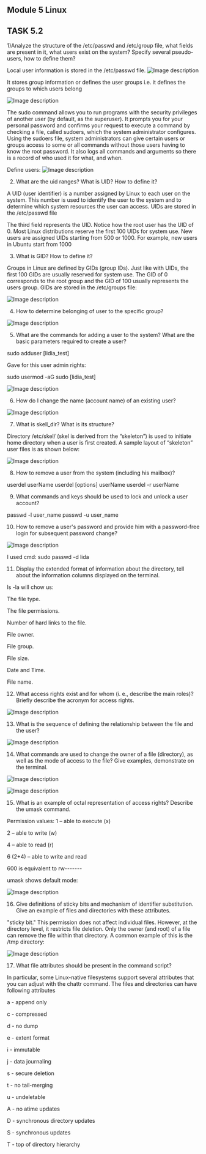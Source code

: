 ## Module 5 Linux
## TASK 5.2

1)Analyze the structure of the /etc/passwd and /etc/group file, what fields are present in it, what users exist on the system? Specify several pseudo-users, how to define them?

Local user information is stored in the /etc/passwd file.
![Image description](./img/1.png)

It stores group information or defines the user groups i.e. it defines the groups to which users belong

![Image description](./img/2.png)

The sudo command allows you to run programs with the security privileges of another user (by default, as the superuser). It prompts you for your personal password and confirms your request to execute a command by checking a file, called sudoers, which the system administrator configures. Using the sudoers file, system administrators can give certain users or groups access to some or all commands without those users having to know the root password. It also logs all commands and arguments so there is a record of who used it for what, and when.

Define users:
![Image description](./img/3.png)

2) What are the uid ranges? What is UID? How to define it?


A UID (user identifier) is a number assigned by Linux to each user on the system. This number is used to identify the user to the system and to determine which system resources the user can access. UIDs are stored in the /etc/passwd file

The third field represents the UID. Notice how the root user has the UID of 0. Most Linux distributions reserve the first 100 UIDs for system use. New users are assigned UIDs starting from 500 or 1000. For example, new users in Ubuntu start from 1000


3) What is GID? How to define it?

Groups in Linux are defined by GIDs (group IDs). Just like with UIDs, the first 100 GIDs are usually reserved for system use. The GID of 0 corresponds to the root group and the GID of 100 usually represents the users group. GIDs are stored in the /etc/groups file:

![Image description](./img/4.png)

4) How to determine belonging of user to the specific group?

![Image description](./img/5.png)

5) What are the commands for adding a user to the system? What are the basic parameters required to create a user?

sudo adduser [lidia_test]

Gave for this user admin rights:

sudo usermod -aG sudo [lidia_test]

![Image description](./img/6.png)

6) How do I change the name (account name) of an existing user?

![Image description](./img/7.png)

7) What is skell_dir? What is its structure?

Directory /etc/skel/ (skel is derived from the “skeleton”) is used to initiate home directory when a user is first created. A sample layout of “skeleton” user files is as shown below:

![Image description](./img/8.png)

8) How to remove a user from the system (including his mailbox)?

userdel userName
userdel [options] userName
userdel -r userName

9) What commands and keys should be used to lock and unlock a user account?

passwd -l user_name
passwd -u user_name

10) How to remove a user's password and provide him with a password-free login for subsequent password change?

![Image description](./img/9.png)

I used cmd: sudo passwd -d lida

11) Display the extended format of information about the directory, tell about the information columns displayed on the terminal.

ls -la will chow us:

The file type.

The file permissions.

Number of hard links to the file.

File owner.

File group.

File size.

Date and Time.

File name.

12) What access rights exist and for whom (i. e., describe the main roles)? Briefly describe the acronym for access rights.

![Image description](./img/10.png)

13) What is the sequence of defining the relationship between the file and the user?

![Image description](./img/12.png)

14) What commands are used to change the owner of a file (directory), as well as the mode of access to the file? Give examples, demonstrate on the terminal.

![Image description](./img/13.png)

![Image description](./img/15.png)

15) What is an example of octal representation of access rights? Describe the umask command.

Permission values:
1 – able to execute (x)

2 – able to write (w)

4 – able to read (r)

6 (2+4) – able to write and read

600 is equivalent to rw-------

umask shows default mode:

![Image description](./img/14.png)

16) Give definitions of sticky bits and mechanism of identifier substitution. Give an example of files and directories with these attributes.

"sticky bit." This permission does not affect individual files. However, at the directory level, it restricts file deletion. Only the owner (and root) of a file can remove the file within that directory. A common example of this is the /tmp directory:

![Image description](./img/16.png)

17) What file attributes should be present in the command script?

In particular, some Linux-native filesystems support several attributes that you can adjust with the chattr command. The files and directories can have following attributes

a - append only

c - compressed

d - no dump

e - extent format

i - immutable

j - data journaling

s - secure deletion

t - no tail-merging

u - undeletable

A - no atime updates

D - synchronous directory updates

S - synchronous updates

T - top of directory hierarchy
